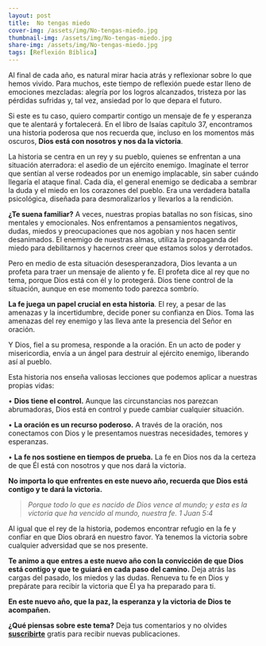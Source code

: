 ```yaml
---
layout: post
title:  No tengas miedo
cover-img: /assets/img/No-tengas-miedo.jpg
thumbnail-img: /assets/img/No-tengas-miedo.jpg
share-img: /assets/img/No-tengas-miedo.jpg
tags: [Reflexión Bíblica]
---
```

Al final de cada año, es natural mirar hacia atrás y reflexionar sobre lo que hemos vivido. Para muchos, este tiempo de reflexión puede estar lleno de emociones mezcladas: alegría por los logros alcanzados, tristeza por las pérdidas sufridas y, tal vez, ansiedad por lo que depara el futuro.

Si este es tu caso, quiero compartir contigo un mensaje de fe y esperanza que te alentará y fortalecerá. En el libro de Isaías capítulo 37, encontramos una historia poderosa que nos recuerda que, incluso en los momentos más oscuros, **Dios está con nosotros y nos da la victoria**.

La historia se centra en un rey y su pueblo, quienes se enfrentan a una situación aterradora: el asedio de un ejército enemigo. Imagínate el terror que sentían al verse rodeados por un enemigo implacable, sin saber cuándo llegaría el ataque final. Cada día, el general enemigo se dedicaba a sembrar la duda y el miedo en los corazones del pueblo. Era una verdadera batalla psicológica, diseñada para desmoralizarlos y llevarlos a la rendición.

**¿Te suena familiar?** A veces, nuestras propias batallas no son físicas, sino mentales y emocionales. Nos enfrentamos a pensamientos negativos, dudas, miedos y preocupaciones que nos agobian y nos hacen sentir desanimados. El enemigo de nuestras almas, utiliza la propaganda del miedo para debilitarnos y hacernos creer que estamos solos y derrotados.

Pero en medio de esta situación desesperanzadora, Dios levanta a un profeta para traer un mensaje de aliento y fe. El profeta dice al rey que no tema, porque Dios está con él y lo protegerá. Dios tiene control de la situación, aunque en ese momento todo parezca sombrío.

**La fe juega un papel crucial en esta historia**. El rey, a pesar de las amenazas y la incertidumbre, decide poner su confianza en Dios. Toma las amenazas del rey enemigo y las lleva ante la presencia del Señor en oración.

Y Dios, fiel a su promesa, responde a la oración. En un acto de poder y misericordia, envía a un ángel para destruir al ejército enemigo, liberando así al pueblo.

Esta historia nos enseña valiosas lecciones que podemos aplicar a nuestras propias vidas:

• **Dios tiene el control.** Aunque las circunstancias nos parezcan abrumadoras, Dios está en control y puede cambiar cualquier situación.

• **La oración es un recurso poderoso.** A través de la oración, nos conectamos con Dios y le presentamos nuestras necesidades, temores y esperanzas.

• **La fe nos sostiene en tiempos de prueba.** La fe en Dios nos da la certeza de que Él está con nosotros y que nos dará la victoria.

**No importa lo que enfrentes en este nuevo año, recuerda que Dios está contigo y te dará la victoria.**

> _Porque todo lo que es nacido de Dios vence al mundo; y esta es la victoria que ha vencido al mundo, nuestra fe. 1 Juan 5:4_

Al igual que el rey de la historia, podemos encontrar refugio en la fe y confiar en que Dios obrará en nuestro favor. Ya tenemos la victoria sobre cualquier adversidad que se nos presente.

**Te animo a que entres a este nuevo año con la convicción de que Dios está contigo y que te guiará en cada paso del camino.** Deja atrás las cargas del pasado, los miedos y las dudas. Renueva tu fe en Dios y prepárate para recibir la victoria que Él ya ha preparado para ti.

**En este nuevo año, que la paz, la esperanza y la victoria de Dios te acompañen.**

**¿Qué piensas sobre este tema?** Deja tus comentarios y no olvides **[suscribirte](https://www.feedio.co/@jdanois)** gratis para recibir nuevas publicaciones.

<!--stackedit_data:
eyJoaXN0b3J5IjpbMjM4NTE4NjIxLC0xNDI4NjQ5NTAzXX0=
-->
